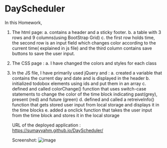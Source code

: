 # DayScheduler
In this Homework, 
1. The html page:
   a. contains a header and a sticky footer.
   b. a table with 3 rows and 9 columns(using BootStrap Grid)
   c. the first row holds time, the second row is an input field which changes color according to the current time(        explained in js file) and the third column contains save buttons to  save the user input.
2. The CSS page :
   a. I have changed the colors and styles for each class
3. In the JS file, I have primarily used jQuery and :
   a. created a variable that contains the current day and date and is displayed in the header
   b. initialized todobox elements using ids and put them in an array
   c. defined and called colorChange() function that uses switch-case statements to change the color of the time block indicating past(grey), present (red) and future (green) 
   d. defined and called a retreiveInfo() function that gets stored user input from local storage and displays it in the time blocks
   e. added a onclick function that takes the user input from the time block and stores it in the local storage 
   
   
   
   URL of the deployed application :  https://sumayyahm.github.io/DayScheduler/
   
   Screenshot:
  ![image](https://user-images.githubusercontent.com/66535567/89927435-eb417100-dbcb-11ea-9202-0d017ac69edf.png)
